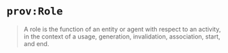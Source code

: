 # `prov:Role`

> A role is the function of an entity or agent with respect to an activity, in
> the context of a usage, generation, invalidation, association, start, and end.
